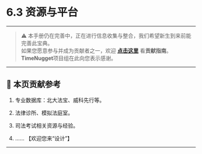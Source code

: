 # 6.3 资源与平台

---

> ⚠️ 本手册仍在完善中，正在进行信息收集与整合，我们希望新生到来前能完善此宝典。  
> 如果您愿意参与并成为贡献者之一，欢迎 **[点击这里](/CONTRIBUTING)** 看**贡献指南**。  
> **TimeNugget**项目组在此向您表示感谢。  

---

## 📌 本页贡献参考

1. 专业数据库：北大法宝、威科先行等。

2. 法律诊所、模拟法庭室。

3. 司法考试相关资源与经验。

4. ……  【欢迎您来“设计”】

---
